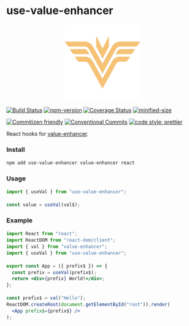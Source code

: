# use-value-enhancer

<p align="center">
  <img width="200" src="https://raw.githubusercontent.com/crimx/value-enhancer/main/assets/value-enhancer.svg">
</p>

[![Build Status](https://github.com/crimx/use-value-enhancer/actions/workflows/build.yml/badge.svg)](https://github.com/crimx/use-value-enhancer/actions/workflows/build.yml)
[![npm-version](https://img.shields.io/npm/v/use-value-enhancer.svg)](https://www.npmjs.com/package/use-value-enhancer)
[![Coverage Status](https://img.shields.io/coveralls/github/crimx/use-value-enhancer/main)](https://coveralls.io/github/crimx/use-value-enhancer?branch=main)
[![minified-size](https://img.shields.io/bundlephobia/minzip/use-value-enhancer)](https://bundlephobia.com/package/use-value-enhancer)

[![Commitizen friendly](https://img.shields.io/badge/commitizen-friendly-brightgreen.svg?maxAge=2592000)](http://commitizen.github.io/cz-cli/)
[![Conventional Commits](https://img.shields.io/badge/Conventional%20Commits-1.0.0-brightgreen.svg?maxAge=2592000)](https://conventionalcommits.org)
[![code style: prettier](https://img.shields.io/badge/code_style-prettier-ff69b4.svg?style=flat-square)](https://github.com/prettier/prettier)

React hooks for [value-enhancer](https://github.com/crimx/value-enhancer).

### Install

```bash
npm add use-value-enhancer value-enhancer react
```

### Usage

```ts
import { useVal } from "use-value-enhancer";

const value = useVal(val$);
```

### Example

```jsx
import React from "react";
import ReactDOM from "react-dom/client";
import { val } from "value-enhancer";
import { useVal } from "use-value-enhancer";

export const App = ({ prefix$ }) => {
  const prefix = useVal(prefix$);
  return <div>{prefix} World!</div>;
};

const prefix$ = val("Hello");
ReactDOM.createRoot(document.getElementById("root")).render(
  <App prefix$={prefix$} />
);
```
